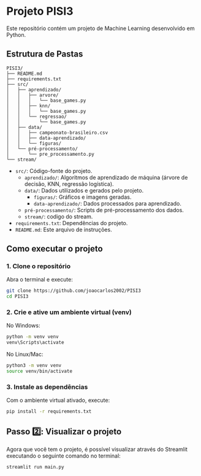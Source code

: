 # Projeto PISI3

Este repositório contém um projeto de Machine Learning desenvolvido em Python.

## Estrutura de Pastas

```
PISI3/
├── README.md
├── requirements.txt
├── src/
│   ├── aprendizado/
│   │   ├── arvore/
│   │   │   └── base_games.py
│   │   ├── knn/
│   │   │   └── base_games.py
│   │   └── regressao/
│   │       └── base_games.py
│   ├── data/
│   │   ├── campeonato-brasileiro.csv
│   │   ├── data-aprendizado/
│   │   └── figuras/
│   └── pré-processamento/
│       └── pre_processamento.py
└── stream/
```

- `src/`: Código-fonte do projeto.
  - `aprendizado/`: Algoritmos de aprendizado de máquina (árvore de decisão, KNN, regressão logística).
  - `data/`: Dados utilizados e gerados pelo projeto.
    - `figuras/`: Gráficos e imagens geradas.
    - `data-aprendizado/`: Dados processados para aprendizado.
  - `pré-processamento/`: Scripts de pré-processamento dos dados.
  - `stream/`: codigo do stream.
- `requirements.txt`: Dependências do projeto.
- `README.md`: Este arquivo de instruções.

## Como executar o projeto

### 1. Clone o repositório

Abra o terminal e execute:

```bash
git clone https://github.com/joaocarlos2002/PISI3
cd PISI3
```

### 2. Crie e ative um ambiente virtual (venv)

No Windows:

```bash
python -m venv venv
venv\Scripts\activate
```

No Linux/Mac:

```bash
python3 -m venv venv
source venv/bin/activate
```

### 3. Instale as dependências

Com o ambiente virtual ativado, execute:

```bash
pip install -r requirements.txt
```

## Passo 2️⃣: Visualizar o projeto

Agora que você tem o projeto, é possível visualizar através do Streamlit executando o seguinte comando no terminal:

```bash
streamlit run main.py
```

